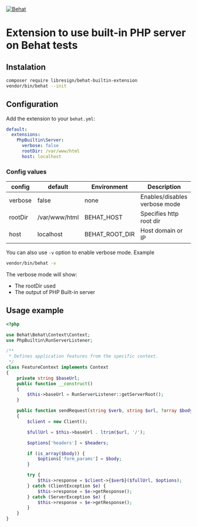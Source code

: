 [![Behat](https://github.com/LibreSign/behat-builtin-extension/actions/workflows/behat.yml/badge.svg)](https://github.com/LibreSign/behat-builtin-extension/actions/workflows/behat.yml)

# Extension to use built-in PHP server on Behat tests

## Instalation

```bash
composer require libresign/behat-builtin-extension
vendor/bin/behat --init
```

## Configuration

Add the extension to your `behat.yml`:

```yaml
default:
  extensions:
    PhpBuiltin\Server:
      verbose: false
      rootDir: /var/www/html
      host: localhost
```

### Config values

| config  | default       | Environment    | Description                   |
| ------- | ------------- | -------------- | ----------------------------- |
| verbose | false         | none           | Enables/disables verbose mode |
| rootDir | /var/www/html | BEHAT_HOST     | Specifies http root dir       |
| host    | localhost     | BEHAT_ROOT_DIR | Host domain or IP             |

You can also use `-v` option to enable verbose mode. Example
```bash
vendor/bin/behat -v
```
The verbose mode will show:
* The rootDir used
* The output of PHP Built-in server

## Usage example

```php
<?php

use Behat\Behat\Context\Context;
use PhpBuiltin\RunServerListener;

/**
 * Defines application features from the specific context.
 */
class FeatureContext implements Context
{
    private string $baseUrl;
    public function __construct()
    {
        $this->baseUrl = RunServerListener::getServerRoot();
    }

    public function sendRequest(string $verb, string $url, ?array $body = null, array $headers = []): void
    {
        $client = new Client();

        $fullUrl = $this->baseUrl . ltrim($url, '/');

        $options['headers'] = $headers;

        if (is_array($body)) {
            $options['form_params'] = $body;
        }

        try {
            $this->response = $client->{$verb}($fullUrl, $options);
        } catch (ClientException $e) {
            $this->response = $e->getResponse();
        } catch (ServerException $e) {
            $this->response = $e->getResponse();
        }
    }
}
```
